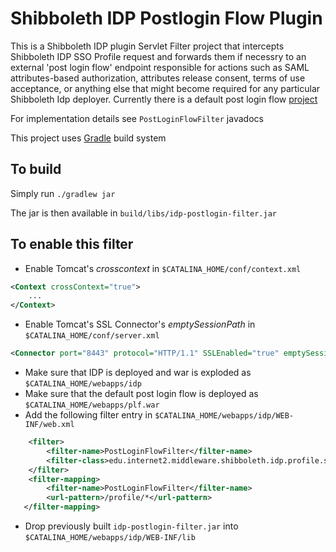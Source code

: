 # Shibboleth IDP Postlogin Flow Plugin

This is a Shibboleth IDP plugin Servlet Filter project that intercepts Shibboleth IDP SSO Profile request and forwards them if necessry to an external 'post login flow' endpoint responsible for actions such as SAML attributes-based authorization, attributes release consent, terms of use acceptance, or anything else that might become required for any particular Shibboleth Idp deployer. Currently there is a default post login flow [project](https://github.com/dima767/Shibboleth-IDP-Postlogin-Flow)

For implementation details see `PostLoginFlowFilter` javadocs

This project uses [Gradle](http://gradle.org) build system

	
To build
--------
Simply run `./gradlew jar`

The jar is then available in `build/libs/idp-postlogin-filter.jar`

To enable this filter
-------------------
* Enable Tomcat's *crosscontext* in `$CATALINA_HOME/conf/context.xml`

```xml
<Context crossContext="true">
	...
</Context>
```

* Enable Tomcat's SSL Connector's *emptySessionPath* in `$CATALINA_HOME/conf/server.xml`

```xml
<Connector port="8443" protocol="HTTP/1.1" SSLEnabled="true" emptySessionPath="true" .../>
```

* Make sure that IDP is deployed and war is exploded as `$CATALINA_HOME/webapps/idp`
* Make sure that the default post login flow is deployed as `$CATALINA_HOME/webapps/plf.war`
* Add the following filter entry in `$CATALINA_HOME/webapps/idp/WEB-INF/web.xml`

```xml
	<filter>
        <filter-name>PostLoginFlowFilter</filter-name>
        <filter-class>edu.internet2.middleware.shibboleth.idp.profile.saml2.PostLoginFlowFilter</filter-class>
    </filter>
    <filter-mapping>
        <filter-name>PostLoginFlowFilter</filter-name>
        <url-pattern>/profile/*</url-pattern>
   </filter-mapping>
```
* Drop previously built `idp-postlogin-filter.jar` into `$CATALINA_HOME/webapps/idp/WEB-INF/lib`